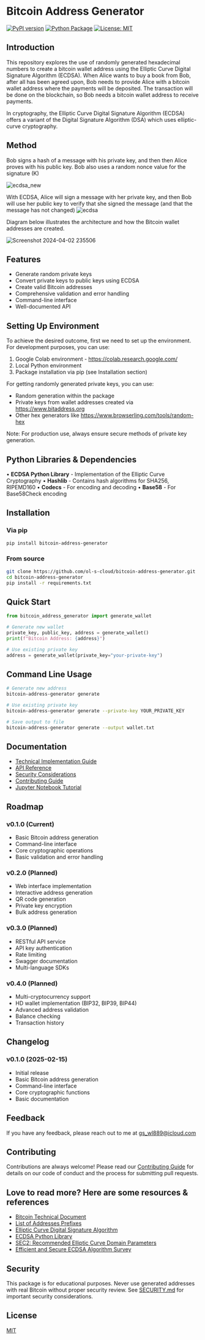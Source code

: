 # Bitcoin Address Generator

[![PyPI version](https://badge.fury.io/py/bitcoin-address-generator.svg)](https://badge.fury.io/py/bitcoin-address-generator)
[![Python Package](https://github.com/ol-s-cloud/bitcoin-address-generator/actions/workflows/python-package.yml/badge.svg)](https://github.com/ol-s-cloud/bitcoin-address-generator/actions)
[![License: MIT](https://img.shields.io/badge/License-MIT-yellow.svg)](https://opensource.org/licenses/MIT)

## Introduction

This repository explores the use of randomly generated hexadecimal numbers to create a bitcoin wallet address using the Elliptic Curve Digital Signature Algorithm (ECDSA). When Alice wants to buy a book from Bob, after all has been agreed upon, Bob needs to provide Alice with a bitcoin wallet address where the payments will be deposited. The transaction will be done on the blockchain, so Bob needs a bitcoin wallet address to receive payments.

In cryptography, the Elliptic Curve Digital Signature Algorithm (ECDSA) offers a variant of the Digital Signature Algorithm (DSA) which uses elliptic-curve cryptography.

## Method

Bob signs a hash of a message with his private key, and then then Alice proves with his public key. Bob also uses a random nonce value for the signature (K)

![ecdsa_new](https://github.com/ol-s-cloud/bitcoin-address-generator/assets/134246135/3311cd8a-cebb-465e-bea8-91fcf7ffb39d)

With ECDSA, Alice will sign a message with her private key, and then Bob will use her public key to verify that she signed the message (and that the message has not changed)
![ecdsa](https://github.com/ol-s-cloud/bitcoin-address-generator/assets/134246135/e062bc0a-fc16-4203-a0fa-c0844cb995df)

Diagram below illustrates the architecture and how the Bitcoin wallet addresses are created.

![Screenshot 2024-04-02 235506](https://github.com/ol-s-cloud/bitcoin-address-generator/assets/134246135/5c530686-c50a-4a00-bce7-3d1be3462d99)

## Features

- Generate random private keys
- Convert private keys to public keys using ECDSA
- Create valid Bitcoin addresses
- Comprehensive validation and error handling
- Command-line interface
- Well-documented API

## Setting Up Environment

To achieve the desired outcome, first we need to set up the environment. For development purposes, you can use:
1. Google Colab environment - https://colab.research.google.com/
2. Local Python environment
3. Package installation via pip (see Installation section)

For getting randomly generated private keys, you can use:
- Random generation within the package
- Private keys from wallet addresses created via https://www.bitaddress.org
- Other hex generators like https://www.browserling.com/tools/random-hex

Note: For production use, always ensure secure methods of private key generation.

## Python Libraries & Dependencies

• **ECDSA Python Library** - Implementation of the Elliptic Curve Cryptography
• **Hashlib** - Contains hash algorithms for SHA256, RIPEMD160
• **Codecs** - For encoding and decoding
• **Base58** - For Base58Check encoding

## Installation

### Via pip
```bash
pip install bitcoin-address-generator
```

### From source
```bash
git clone https://github.com/ol-s-cloud/bitcoin-address-generator.git
cd bitcoin-address-generator
pip install -r requirements.txt
```

## Quick Start

```python
from bitcoin_address_generator import generate_wallet

# Generate new wallet
private_key, public_key, address = generate_wallet()
print(f"Bitcoin Address: {address}")

# Use existing private key
address = generate_wallet(private_key="your-private-key")
```

## Command Line Usage

```bash
# Generate new address
bitcoin-address-generator generate

# Use existing private key
bitcoin-address-generator generate --private-key YOUR_PRIVATE_KEY

# Save output to file
bitcoin-address-generator generate --output wallet.txt
```

## Documentation
- [Technical Implementation Guide](docs/TECHNICAL.md)
- [API Reference](docs/API.md)
- [Security Considerations](docs/SECURITY.md)
- [Contributing Guide](CONTRIBUTING.md)
- [Jupyter Notebook Tutorial](https://colab.research.google.com/drive/1d26u6FgGqRcBdL1_Bc6FwLfKJ2c6lWJ3)

## Roadmap

### v0.1.0 (Current)
- Basic Bitcoin address generation
- Command-line interface
- Core cryptographic operations
- Basic validation and error handling

### v0.2.0 (Planned)
- Web interface implementation
- Interactive address generation
- QR code generation
- Private key encryption
- Bulk address generation

### v0.3.0 (Planned)
- RESTful API service
- API key authentication
- Rate limiting
- Swagger documentation
- Multi-language SDKs

### v0.4.0 (Planned)
- Multi-cryptocurrency support
- HD wallet implementation (BIP32, BIP39, BIP44)
- Advanced address validation
- Balance checking
- Transaction history

## Changelog

### v0.1.0 (2025-02-15)
- Initial release
- Basic Bitcoin address generation
- Command-line interface
- Core cryptographic functions
- Basic documentation

## Feedback
If you have any feedback, please reach out to me at gs_wl889@icloud.com

## Contributing
Contributions are always welcome! Please read our [Contributing Guide](CONTRIBUTING.md) for details on our code of conduct and the process for submitting pull requests.

## Love to read more? Here are some resources & references
- [Bitcoin Technical Document](https://en.bitcoin.it/wiki/Technical_background_of_version_1_Bitcoin_addresses)
- [List of Addresses Prefixes](https://en.bitcoin.it/wiki/List_of_address_prefixes)
- [Elliptic Curve Digital Signature Algorithm](https://en.bitcoin.it/wiki/Elliptic_Curve_Digital_Signature_Algorithm)
- [ECDSA Python Library](https://pypi.org/project/ecdsa/)
- [SEC2: Recommended Elliptic Curve Domain Parameters](https://www.secg.org/sec2-v2.pdf)
- [Efficient and Secure ECDSA Algorithm Survey](https://www.researchgate.net/publication/331397446_Efficient_and_Secure_ECDSA_Algorithm_and_its_Applications_A_Survey)

## Security
This package is for educational purposes. Never use generated addresses with real Bitcoin without proper security review. See [SECURITY.md](SECURITY.md) for important security considerations.

## License
[MIT](https://choosealicense.com/licenses/mit/)